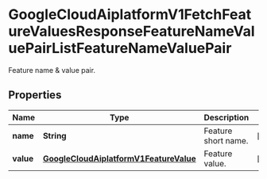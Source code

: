 

# GoogleCloudAiplatformV1FetchFeatureValuesResponseFeatureNameValuePairListFeatureNameValuePair

Feature name & value pair.

## Properties

| Name | Type | Description | Notes |
|------------ | ------------- | ------------- | -------------|
|**name** | **String** | Feature short name. |  [optional] |
|**value** | [**GoogleCloudAiplatformV1FeatureValue**](GoogleCloudAiplatformV1FeatureValue.md) | Feature value. |  [optional] |



